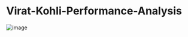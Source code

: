 # Virat-Kohli-Performance-Analysis

![image](https://user-images.githubusercontent.com/87670425/233831577-248956c1-90ee-4427-92b1-157d0c94b25e.png)

